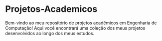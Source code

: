 # Projetos-Academicos
Bem-vindo ao meu repositório de projetos acadêmicos em Engenharia de Computação! Aqui você encontrará uma coleção dos meus projetos desenvolvidos ao longo dos meus estudos.

